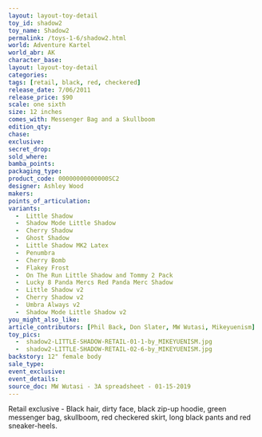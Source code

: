 ```yaml
---
layout: layout-toy-detail 
toy_id: shadow2
toy_name: Shadow2
permalink: /toys-1-6/shadow2.html
world: Adventure Kartel
world_abr: AK
character_base: 
layout: layout-toy-detail
categories: 
tags: [retail, black, red, checkered]
release_date: 7/06/2011
release_price: $90 
scale: one sixth
size: 12 inches
comes_with: Messenger Bag and a Skullboom
edition_qty: 
chase: 
exclusive: 
secret_drop: 
sold_where: 
bamba_points: 
packaging_type: 
product_code: 00000000000000SC2
designer: Ashley Wood
makers: 
points_of_articulation: 
variants: 
  -  Little Shadow
  -  Shadow Mode Little Shadow
  -  Cherry Shadow
  -  Ghost Shadow
  -  Little Shadow MK2 Latex
  -  Penumbra
  -  Cherry Bomb
  -  Flakey Frost
  -  On The Run Little Shadow and Tommy 2 Pack
  -  Lucky 8 Panda Mercs Red Panda Merc Shadow
  -  Little Shadow v2
  -  Cherry Shadow v2
  -  Umbra Always v2
  -  Shadow Mode Little Shadow v2
you_might_also_like: 
article_contributors: [Phil Back, Don Slater, MW Wutasi, Mikeyuenism]
toy_pics: 
  -  shadow2-LITTLE-SHADOW-RETAIL-01-1-by_MIKEYUENISM.jpg
  -  shadow2-LITTLE-SHADOW-RETAIL-02-6-by_MIKEYUENISM.jpg
backstory: 12" female body
sale_type: 
event_exclusive: 
event_details: 
source_doc: MW Wutasi - 3A spreadsheet - 01-15-2019
---
```

Retail exclusive - Black hair, dirty face, black zip-up hoodie, green messenger bag, skullboom, red checkered skirt, long black pants and red sneaker-heels.